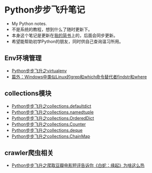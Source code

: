 # Python步步飞升笔记
- My Python notes.
- 不是系统的教程，想到什么了随时更新下。
- 本身这个笔记是更新在[我的简书](https://www.jianshu.com/u/11e1049a308f)上的，后面会同步更新。
- 希望能帮助初学Python的朋友，同时供自己查询温习所用。

## Env环境管理
- [Python步步飞升之virtualenv](https://github.com/Kianhit/python-bbfeisheng/blob/master/envmanage/virtualenv.md)
- [篇外：Windows中类似Linux的grep和which命令替代者findstr和where](https://github.com/Kianhit/python-bbfeisheng/blob/master/envmanage/windows_find_which.md)

## collections模块 
- [Python步步飞升之collections.defaultdict](https://github.com/Kianhit/python-bbfeisheng/blob/master/collections/defaultdict.md)
- [Python步步飞升之collections.namedtuple](https://github.com/Kianhit/python-bbfeisheng/blob/master/collections/namedtuple.md)
- [Python步步飞升之collections.OrderedDict](https://github.com/Kianhit/python-bbfeisheng/blob/master/collections/OrderedDict.md) 
- [Python步步飞升之collections.Counter](https://github.com/Kianhit/python-bbfeisheng/blob/master/collections/Counter.md)
- [Python步步飞升之collections.deque](https://github.com/Kianhit/python-bbfeisheng/blob/master/collections/deque.md)
- [Python步步飞升之collections.ChainMap](https://github.com/Kianhit/python-bbfeisheng/blob/master/collections/ChainMap.md)

## crawler爬虫相关
- [Python步步飞升之爬取豆瓣电影短评告诉你《白蛇：缘起》为啥这么热](https://github.com/Kianhit/python-bbfeisheng/blob/master/crawler/DoubanMovieCommentsCrawler.md)